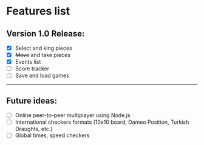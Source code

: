 # Features list
## Version 1.0 Release:

- [x] Select and king pieces  
- [x] ~~Move~~ and take pieces  
- [x] Events list
- [ ] Score tracker  
- [ ] Save and load games  

***

## Future ideas:

- [ ] Online peer-to-peer multiplayer using Node.js  
- [ ] International checkers formats (10x10 board, Dameo Position, Turkish Draughts, etc.)  
- [ ] Global times, speed checkers  